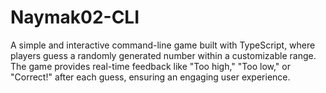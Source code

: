 # Naymak02-CLI
A simple and interactive command-line game built with TypeScript, where players guess a randomly generated number within a customizable range. The game provides real-time feedback like "Too high," "Too low," or "Correct!" after each guess, ensuring an engaging user experience. 
